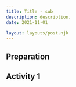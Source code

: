 ```yaml
---
title: Title - sub
description: description.
date: 2021-11-01

layout: layouts/post.njk
---
```


## Preparation


## Activity 1
